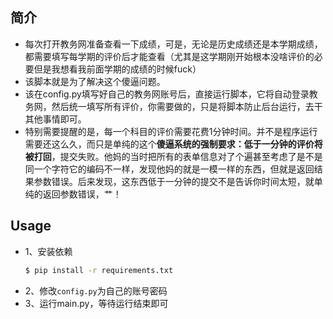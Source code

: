 ## 简介
- 每次打开教务网准备查看一下成绩，可是，无论是历史成绩还是本学期成绩，都需要填写每学期的评价后才能查看（尤其是这学期刚开始根本没啥评价的必要但是我想看我前面学期的成绩的时候fuck）
- 该脚本就是为了解决这个傻逼问题。
- 该在config.py填写好自己的教务网账号后，直接运行脚本，它将自动登录教务网，然后统一填写所有评价，你需要做的，只是将脚本防止后台运行，去干其他事情即可。
- 特别需要提醒的是，每一个科目的评价需要花费1分钟时间。并不是程序运行需要还这么久，而只是单纯的这个**傻逼系统的强制要求：低于一分钟的评价将被打回**，提交失败。他妈的当时把所有的表单信息对了个遍甚至考虑了是不是同一个字符它的编码不一样，发现他妈的就是一模一样的东西，但就是返回结果参数错误。后来发现，这东西低于一分钟的提交不是告诉你时间太短，就单纯的返回参数错误，艹！
  

## Usage
- 1、安装依赖
    ```bash
    $ pip install -r requirements.txt
    ```
- 2、修改`config.py`为自己的账号密码
- 3、运行main.py，等待运行结束即可